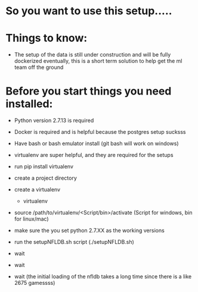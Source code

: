 # So you want to use this setup.....
# Things to know:
- The setup of the data is still under construction and will be fully dockerized eventually, this is a short term solution to help get the ml team off the ground

# Before you start things you need installed:
- Python version 2.7.13 is required
- Docker is required and is helpful because the postgres setup sucksss
- Have bash or bash emulator install (git bash will work on windows)
- virtualenv are super helpful, and they are required for the setups

- run pip install virtualenv
- create a project directory 
- create a virtualenv
    - virtualenv <whatever you want>
- source /path/to/virtualenv/<Script/bin>/activate (Script for windows, bin for linux/mac)
- make sure the you set python 2.7.XX as the working versions
- run the setupNFLDB.sh script (./setupNFLDB.sh)
- wait
- wait
- wait (the initial loading of the nfldb takes a long time since there is a like 2675 gamessss)

